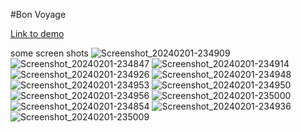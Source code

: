 #Bon Voyage

[Link to demo](https://drive.google.com/drive/folders/1EVjQguYYA45KB3XDkIW15WptaxNgDQ4A)


some screen shots
![Screenshot_20240201-234909](https://github.com/krishSibin/Bon-Voyage/assets/135721427/9d17e1c7-53e4-4192-be87-b4009d1c4c82)
![Screenshot_20240201-234847](https://github.com/krishSibin/Bon-Voyage/assets/135721427/32b392e3-a021-4481-8e71-50a11097ae94)
![Screenshot_20240201-234914](https://github.com/krishSibin/Bon-Voyage/assets/135721427/8593715f-9c75-4863-9090-f82f22b32173)
![Screenshot_20240201-234926](https://github.com/krishSibin/Bon-Voyage/assets/135721427/a887cabc-3f96-4930-a202-04ec733c55aa)
![Screenshot_20240201-234948](https://github.com/krishSibin/Bon-Voyage/assets/135721427/12fb8b7d-2ad0-4875-b438-1e8d5889fa9a)
![Screenshot_20240201-234953](https://github.com/krishSibin/Bon-Voyage/assets/135721427/2a94165c-3078-4e1f-9a63-4cf074490570)
![Screenshot_20240201-234950](https://github.com/krishSibin/Bon-Voyage/assets/135721427/d66e092d-c7f4-4638-ac2f-1854dfba8a7b)
![Screenshot_20240201-234956](https://github.com/krishSibin/Bon-Voyage/assets/135721427/05013e39-5cf5-4267-bab1-504503c3784a)
![Screenshot_20240201-235000](https://github.com/krishSibin/Bon-Voyage/assets/135721427/787f273a-3d5f-406e-9de2-6a8a560efed2)
![Screenshot_20240201-234854](https://github.com/krishSibin/Bon-Voyage/assets/135721427/a7258787-bef5-4b5a-8f82-30ae52f89291)
![Screenshot_20240201-234936](https://github.com/krishSibin/Bon-Voyage/assets/135721427/8caa5288-8479-4095-859b-c00d753f34a8)
![Screenshot_20240201-235009](https://github.com/krishSibin/Bon-Voyage/assets/135721427/dff093df-0eb6-49f2-b9d9-c74df6ff7340)

